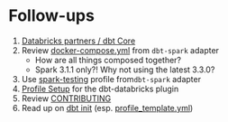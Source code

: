 # Follow-ups

1. [Databricks partners / dbt Core](https://docs.databricks.com/integrations/prep/dbt.html)
1. Review [docker-compose.yml](https://github.com/dbt-labs/dbt-spark/blob/main/docker-compose.yml) from `dbt-spark` adapter
    * How are all things composed together?
    * Spark 3.1.1 only?! Why not using the latest 3.3.0?
1. Use [spark-testing](https://github.com/dbt-labs/dbt-spark#running-locally) profile from`dbt-spark` adapter
1. [Profile Setup](https://github.com/databricks/dbt-databricks) for the dbt-databricks plugin
1. Review [CONTRIBUTING](https://github.com/dbt-labs/dbt-core/blob/HEAD/CONTRIBUTING.md)
1. Read up on [dbt init](https://docs.getdbt.com/reference/commands/init) (esp. [profile_template.yml](https://docs.getdbt.com/reference/commands/init#profile_templateyml))
